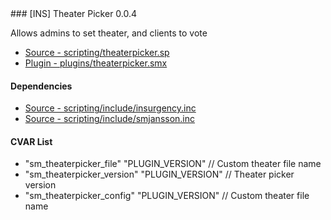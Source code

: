 <a name="theaterpicker">
### [INS] Theater Picker 0.0.4

Allows admins to set theater, and clients to vote
 * [Source - scripting/theaterpicker.sp](https://github.com/jaredballou/insurgency-sourcemod/blob/master/scripting/theaterpicker.sp?raw=true)
 * [Plugin - plugins/theaterpicker.smx](https://github.com/jaredballou/insurgency-sourcemod/blob/master/plugins/theaterpicker.smx?raw=true)

#### Dependencies

 * [Source - scripting/include/insurgency.inc](https://github.com/jaredballou/insurgency-sourcemod/blob/master/scripting/include/insurgency.inc?raw=true)
 * [Source - scripting/include/smjansson.inc](https://github.com/jaredballou/insurgency-sourcemod/blob/master/scripting/include/smjansson.inc?raw=true)

#### CVAR List

 * "sm_theaterpicker_file" "PLUGIN_VERSION" // Custom theater file name
 * "sm_theaterpicker_version" "PLUGIN_VERSION" // Theater picker version
 * "sm_theaterpicker_config" "PLUGIN_VERSION" // Custom theater file name

